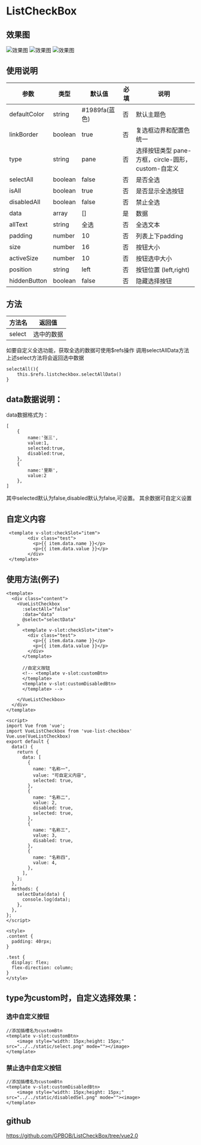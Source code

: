 # ListCheckBox
## 效果图
![效果图](https://i.ibb.co/VjNygjH/1623909556-1.png)
![效果图](https://i.postimg.cc/SXKb88SL/20210817134256.png)
![效果图](https://i.postimg.cc/bGFcRJr7/20210817134301.png)
## 使用说明
|  参数  | 类型 | 默认值 | 必填 |说明 |
|  ----  | ----  | ---- |  ---- | ---- |
| defaultColor  | string | #1989fa(蓝色) | 否 | 默认主题色 | 
| linkBorder  |  boolean | true | 否 |复选框边界和配置色统一 |
| type  |  string | pane | 否 |选择按钮类型 pane-方框，circle-圆形，custom-自定义 |
| selectAll  | boolean | false | 否 |是否全选 |
| isAll  | boolean | true | 否 |是否显示全选按钮 |
| disabledAll  |  boolean | false | 否 |禁止全选 |
| data  |  array | [] | 是 |数据 |
| allText  | string | 全选 | 否 |全选文本 |
| padding  | number | 10 | 否 |列表上下padding |
| size  | number | 16 | 否 | 按钮大小 |
| activeSize  | number | 10 | 否 | 按钮选中大小 |
| position  | string | left | 否 | 按钮位置 (left,right) |
| hiddenButton  | boolean | false | 否 | 隐藏选择按钮 |

## 方法
|  方法名 | 返回值 |
|  ----  | ----  | 
|  select | 选中的数据 |

如要自定义全选功能，获取全选的数据可使用$refs操作  调用selectAllData方法 上述select方法将会返回选中数据
```
selectAll(){
	this.$refs.listcheckbox.selectAllData()
}
```

## data数据说明：

data数据格式为：
```
[
    {
        name:'张三',
        value:1,
        selected:true,
        disabled:true,
    },
    {
        name:'里斯',
        value:2
    },
]
```

其中selected默认为false,disabled默认为false,可设置。
其余数据可自定义设置
## 自定义内容
```
 <template v-slot:checkSlot="item">
        <div class="test">
          <p>{{ item.data.name }}</p>
          <p>{{ item.data.value }}</p>
        </div>
 </template>
```

## 使用方法(例子)

```
<template>
  <div class="content">
    <VueListCheckbox
      :selectAll="false"
      :data="data"
      @select="selectData"
    >
      <template v-slot:checkSlot="item">
        <div class="test">
          <p>{{ item.data.name }}</p>
          <p>{{ item.data.value }}</p>
        </div>
      </template>
      
      //自定义按钮
      <!-- <template v-slot:customBtn>
      </template>
      <template v-slot:customDisabledBtn>
      </template> -->

    </VueListCheckbox>
  </div>
</template>

<script>
import Vue from 'vue';
import VueListCheckbox from 'vue-list-checkbox'
Vue.use(VueListCheckbox)
export default {
  data() {
    return {
      data: [
        {
          name: "名称一",
          value: "可自定义内容",
          selected: true,
        },
        {
          name: "名称二",
          value: 2,
          disabled: true,
          selected: true,
        },
        {
          name: "名称三",
          value: 3,
          disabled: true,
        },
        {
          name: "名称四",
          value: 4,
        },
      ],
    };
  },
  methods: {
    selectData(data) {
      console.log(data);
    },
  },
};
</script>

<style>
.content {
  padding: 40rpx;
}

.test {
  display: flex;
  flex-direction: column;
}
</style>

```

## type为custom时，自定义选择效果：
### 选中自定义按钮
```
//添加插槽名为customBtn
<template v-slot:customBtn>
	<image style="width: 15px;height: 15px;" src="../../static/select.png" mode=""></image>
</template>
```
### 禁止选中自定义按钮
```
//添加插槽名为customBtn
<template v-slot:customDisabledBtn>
	<image style="width: 15px;height: 15px;" src="../../static/disabledSel.png" mode=""><image>
</template>
```
## github
https://github.com/GPBOB/ListCheckBox/tree/vue2.0